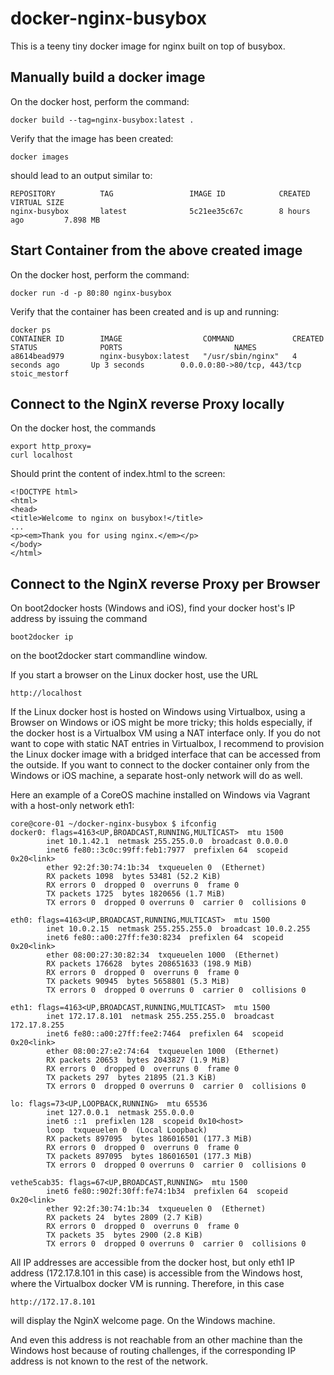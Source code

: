 docker-nginx-busybox
====================

This is a teeny tiny docker image for nginx built on top of busybox.

Manually build a docker image
-----------------------------
On the docker host, perform the command:

    docker build --tag=nginx-busybox:latest .

Verify that the image has been created:

    docker images
    
should lead to an output similar to:

    REPOSITORY          TAG                 IMAGE ID            CREATED             VIRTUAL SIZE
    nginx-busybox       latest              5c21ee35c67c        8 hours ago         7.898 MB

Start Container from the above created image
--------------------------------------------
On the docker host, perform the command:

    docker run -d -p 80:80 nginx-busybox

Verify that the container has been created and is up and running:

    docker ps
    CONTAINER ID        IMAGE                  COMMAND             CREATED             STATUS              PORTS                         NAMES
    a8614bead979        nginx-busybox:latest   "/usr/sbin/nginx"   4 seconds ago       Up 3 seconds        0.0.0.0:80->80/tcp, 443/tcp   stoic_mestorf

Connect to the NginX reverse Proxy locally
------------------------------------------
On the docker host, the commands

    export http_proxy=
    curl localhost
    
Should print the content of index.html to the screen:

    <!DOCTYPE html>
    <html>
    <head>
    <title>Welcome to nginx on busybox!</title>
    ...
    <p><em>Thank you for using nginx.</em></p>
    </body>
    </html>

Connect to the NginX reverse Proxy per Browser
----------------------------------------------
On boot2docker hosts (Windows and iOS), find your docker host's IP address by issuing the command 
    
    boot2docker ip
     
on the boot2docker start commandline window.

If you start a browser on the Linux docker host, use the URL 

    http://localhost

If the Linux docker host is hosted on Windows using Virtualbox, using a Browser on Windows or iOS might be more tricky; this holds especially, if the docker host is a Virtualbox VM using a NAT interface only. If you do not want to cope with static NAT entries in Virtualbox, I recommend to provision the Linux docker image with a bridged interface that can be accessed from the outside. If you want to connect to the docker container only from the Windows or iOS machine, a separate host-only network will do as well.

Here an example of a CoreOS machine installed on Windows via Vagrant with a host-only network eth1:

    core@core-01 ~/docker-nginx-busybox $ ifconfig
    docker0: flags=4163<UP,BROADCAST,RUNNING,MULTICAST>  mtu 1500
            inet 10.1.42.1  netmask 255.255.0.0  broadcast 0.0.0.0
            inet6 fe80::3c0c:99ff:feb1:7977  prefixlen 64  scopeid 0x20<link>
            ether 92:2f:30:74:1b:34  txqueuelen 0  (Ethernet)
            RX packets 1098  bytes 53481 (52.2 KiB)
            RX errors 0  dropped 0  overruns 0  frame 0
            TX packets 1725  bytes 1820656 (1.7 MiB)
            TX errors 0  dropped 0 overruns 0  carrier 0  collisions 0
    
    eth0: flags=4163<UP,BROADCAST,RUNNING,MULTICAST>  mtu 1500
            inet 10.0.2.15  netmask 255.255.255.0  broadcast 10.0.2.255
            inet6 fe80::a00:27ff:fe30:8234  prefixlen 64  scopeid 0x20<link>
            ether 08:00:27:30:82:34  txqueuelen 1000  (Ethernet)
            RX packets 176628  bytes 208651633 (198.9 MiB)
            RX errors 0  dropped 0  overruns 0  frame 0
            TX packets 90945  bytes 5658801 (5.3 MiB)
            TX errors 0  dropped 0 overruns 0  carrier 0  collisions 0
    
    eth1: flags=4163<UP,BROADCAST,RUNNING,MULTICAST>  mtu 1500
            inet 172.17.8.101  netmask 255.255.255.0  broadcast 172.17.8.255
            inet6 fe80::a00:27ff:fee2:7464  prefixlen 64  scopeid 0x20<link>
            ether 08:00:27:e2:74:64  txqueuelen 1000  (Ethernet)
            RX packets 20653  bytes 2043827 (1.9 MiB)
            RX errors 0  dropped 0  overruns 0  frame 0
            TX packets 297  bytes 21895 (21.3 KiB)
            TX errors 0  dropped 0 overruns 0  carrier 0  collisions 0
    
    lo: flags=73<UP,LOOPBACK,RUNNING>  mtu 65536
            inet 127.0.0.1  netmask 255.0.0.0
            inet6 ::1  prefixlen 128  scopeid 0x10<host>
            loop  txqueuelen 0  (Local Loopback)
            RX packets 897095  bytes 186016501 (177.3 MiB)
            RX errors 0  dropped 0  overruns 0  frame 0
            TX packets 897095  bytes 186016501 (177.3 MiB)
            TX errors 0  dropped 0 overruns 0  carrier 0  collisions 0
    
    vethe5cab35: flags=67<UP,BROADCAST,RUNNING>  mtu 1500
            inet6 fe80::902f:30ff:fe74:1b34  prefixlen 64  scopeid 0x20<link>
            ether 92:2f:30:74:1b:34  txqueuelen 0  (Ethernet)
            RX packets 24  bytes 2809 (2.7 KiB)
            RX errors 0  dropped 0  overruns 0  frame 0
            TX packets 35  bytes 2900 (2.8 KiB)
            TX errors 0  dropped 0 overruns 0  carrier 0  collisions 0

All IP addresses are accessible from the docker host, but only eth1 IP address (172.17.8.101 in this case) is accessible from the Windows host, where the Virtualbox docker VM is running. Therefore, in this case

    http://172.17.8.101

will display the NginX welcome page. On the Windows machine.

And even this address is not reachable from an other machine than the Windows host because of routing challenges, if the corresponding IP address is not known to the rest of the network.
